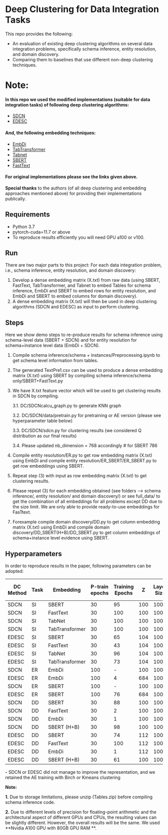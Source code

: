 # **Deep Clustering for Data Integration Tasks**


This repo provides the following:
* An evaluation of existing deep clustering algorithms on several data integration problems, specifically schema inference, entity resolution, and domain discovery.
* Comparing them to baselines that use different non-deep clustering techniques.



# Note: 

#### In this repo we used the modified implementations (suitable for data integration tasks) of following deep clustering algorithms:

* [SDCN](https://github.com/bdy9527/SDCN)
* [EDESC](https://github.com/JinyuCai95/EDESC-pytorch)

#### And, the following embedding techniques:

* [EmbDi](https://gitlab.eurecom.fr/cappuzzo/embdi)
* [TabTransformer](https://github.com/jrzaurin/pytorch-widedeep)
* [Tabnet](https://github.com/jrzaurin/pytorch-widedeep)
* [SBERT](https://www.sbert.net/docs/hugging_face.html)
* [FastText](https://fasttext.cc/docs/en/crawl-vectors.html)

#### For original implementations please see the links given above.

**Special thanks** to the authors (of all deep clustering and embedding approaches mentioned above) for providing their implementations publically.


## Requirements
* Python 3.7 
* pytorch-cuda=11.7 or above
* To reproduce results efficiently you will need GPU a100 or v100.



## Run

There are two major parts to this project: For each data integration problem, i.e., schema inference, entity resolution, and domain discovery:


 1. Develop a dense embedding matrix (X.txt) from raw data (using SBERT, FastText, TabTransformer, and Tabnet to embed Tables for schema inference, EmbDi and SBERT to embed rows for entity resolution, and EmbDi and SBERT to embed columns for domain discovery).
 2. A dense embedding matrix (X.txt) will then be used in deep clustering algorithms (SDCN and EDESC) as input to perform clustering.

## Steps

Here we show demo steps to re-produce results for schema inference using schema-level data (SBERT + SDCN) and for entity resolution for schema+instance level data (EmbDi + SDCN). 


1. Compile schema inference/schema + instances/Preprocessing.ipynb to get schema level information from tables.
2. The generated TextPre1.csv can be used to produce a dense embedding matrix (X.txt) using SBERT by compiling schema inference/schema only/SBERT+FastText.py
3. We have X.txt feature vector which will be used to get clustering results in SDCN by compiling.

   3.1. DC/SDCNcalcu_graph.py to generate KNN graph
  
   3.2. DC/SDCN/data/pretrain.py for pretraining or AE version (please see hyperparameter table below) 
  
   3.3. DC/SDCN/sdcn.py for clustering results (we considered Q distribution as our final results)
  
   3.4. Please updated nb_dimension = 768  accordingly # for SBERT 786  
4. Compile entity resolution/ER.py to get row embedding matrix (X.txt) using EmbDi and compile entity resolution/ER_SBERT/ER_SBERT.py to get row embeddings using SBERT.
5. Repeat step (3) with input as row embedding matrix (X.txt) to get clustering results.
6. Please repeat (3) for each embedding obtained (see folders --> schema inference/, entity resolution/ and domain discovery/) or see full_data/ to get the combination of all embeddings for all problems except DD due to the size limit. We are only able to provide ready-to-use embeddings for FasTtext.
7. Forexample compile domain discovery/DD.py to get column embedding matrix (X.txt) using EmbDi and compile domain discovery/DD_SBERT(H+B)/DD_SBERT.py to get column embeddings of schema+instance level evidence using SBERT.



## Hyperparameters
In order to reproduce results in the paper, following parameters can be adopted:

| DC Method | Task | Embedding | P-train epochs | Training Epochs | Z	|Layer Size | P-train algo | train algo initialization| 
|---|---|---|---|---|---|---|---|---|              
|SDCN|SI|SBERT|30|95|100	|1000|2|	Birch	|Birch|
|SDCN|SI|FastText|30|100|100	|1000|2|kmeans|	kmeans|
|SDCN|SI|TabNet|30|100|100|1000|2|kmeans|kmeans|
|SDCN|SI|TabTransformer|	30|	100|	100|	1000|	2|	kmeans|	kmeans|
|EDESC|SI|SBERT|	30|	65|	104	|1000|	2|	Birch|	Birch|
|EDESC|SI|FastText|	30|	43	|104	|1000	|2|	kmeans	|kmeans|
|EDESC|SI|TabNet|	30	|96	|104|	1000	|2	|kmeans	|kmeans|
|EDESC|SI|TabTransformer|	30	|73|	104|	1000	|2|	kmeans	|kmeans|
|SDCN	|ER|EmbDi|	100	|-|	100|	1000|	2	|Birch|-|
|EDESC|ER|EmbDi|	100|	4	|684|	1000|	2|	Birch|	Birch|
|SDCN	|ER|SBERT|	100|-|	100|	1000|	2|	Birch|-|
|EDESC|ER|SBERT|	100|	76|	684	|1000	|2|	Birch|	Birch|
|SDCN	|DD|SBERT|	30	|88|	100|	1000	|2|	Birch|	Birch|
|SDCN	|DD|FastText|	30	|2|	100|	1000|	2|	Birch|	Birch|
|SDCN	|DD|EmbDi|	30|	1|	100|	1000	|2|	kmeans|	kmeans|
|SDCN	|DD|SBERT (H+B) |	30|	98|	100|	1000	|2|	Birch	|Birch|
|EDESC|DD|SBERT|	30|	74|	112|	1000	|2|	Birch|	Birch|
|EDESC|DD|FastText|	30|	100|	112	|1000	|2|	kmeans|	kmeans|
|EDESC|DD|EmbDi|	30|	1	|112	|1000	|2|	kmean	|kmeans|
|EDESC|DD|SBERT (H+B)|	30|	61|	100	|1000	|2|	Birch	|Birch|


**-** SDCN or EDESC did not manage to improve the representation, and we retained the AE training with Birch or Kmeans clustering

**Note:** 

**1.** Due to storage limitations, please unzip (Tables.zip) before compiling schema inference code.

**2.** Due to different levels of precision for floating-point arithmetic and the architectural aspect of different GPUs and CPUs, the resulting values can be slightly different. However, the overall results will be the same. We used **Nvidia A100 GPU with 80GB GPU RAM **.


